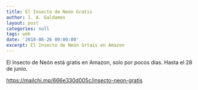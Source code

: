 ```yaml
---
title: El Insecto de Neón Gratis
author: I. A. Galdames
layout: post
categories: null
tags: web
date: '2018-06-26 09:00:00'
excerpt: El Insecto de Neón Grtais en Amazon
---
```


El Insecto de Neón está gratis en Amazon, solo por pocos días. Hasta el 28 de junio.

<a href="https://mailchi.mp/666e330d005c/insecto-neon-gratis" target="_blank">https://mailchi.mp/666e330d005c/insecto-neon-gratis</a>